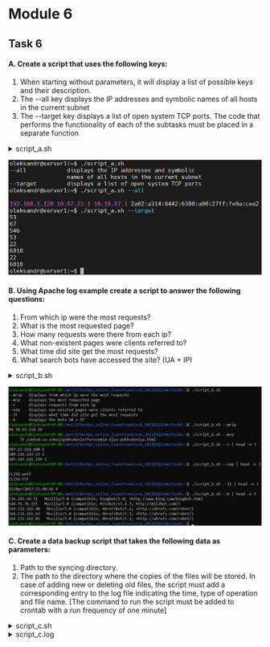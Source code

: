 # Module 6
## Task 6
#### A. Create a script that uses the following keys:
1. When starting without parameters, it will display a list of possible keys and their description.
2. The --all key displays the IP addresses and symbolic names of all hosts in the current subnet
3. The --target key displays a list of open system TCP ports.
The code that performs the functionality of each of the subtasks must be placed in a separate function

<details> 
  <summary>script_a.sh </summary>

```
 #!/bin/bash
 function show_all {
    hostname -a && hostname -I && hostname -d
}
function show_target {
    ss -tulpn | tr -s ' ' | cut -d ' ' -f5 | rev | cut -d: -f 1 | rev | tail -n +2
}
function show_help {
    echo $'--all \t\t displays the IP addresses and symbolic \n\t\t names of all hosts in the current subnet'
    echo $'--target \t displays a list of open system TCP ports'
}
if [ -z "$1" ]
    then
        show_help
        exit 0
fi

while [ -n "$1" ]
do
    case "$1" in
        --all) show_all;;
        --target) show_target;;
    esac
shift;
done
```
</details>

![output_script_a](images/Screenshot1_t6_1.png)

#### B. Using Apache log example create a script to answer the following questions:
 1. From which ip were the most requests?
 2. What is the most requested page?
 3. How many requests were there from each ip?
 4. What non-existent pages were clients referred to?
 5. What time did site get the most requests?
 6. What search bots have accessed the site? (UA + IP)

<details> 
  <summary>script_b.sh</summary>
  
```
#!/bin/bash
LOG_FILE=example_log.log

function most_requested_ip {
    for ip in `awk '{print $1}' $LOG_FILE | sort -u`
        do
            ip_count=`grep -c $ip $LOG_FILE`
            echo $ip $ip_count
    done | sort -rn +1 | head -1
}

function most_requested_page {
    awk '$7 ~ /.html/ {print $7}' $LOG_FILE | sort | uniq -c | sort -rn +1 | head -1
}

function count_requests {
    for ip in `awk '{print $1}' $LOG_FILE | sort -u`
        do
            ip_count=`grep -c $ip $LOG_FILE`
            echo $ip $ip_count
    done
}

function non_exist_pages {
    awk '$9 == "404" {print $7}' $LOG_FILE | sort | uniq -c | sort -rn +1 | cut -d ' ' -f8
}

function load_time {
    for ip in `awk -F '[][]' '{print $2}' $LOG_FILE | awk '{print $1}' | sort -u` 
        do
            ip_count=`grep -c $ip $LOG_FILE`
            echo $ip $ip_count
    done | sort -rn +1 | head -1
}

function bots {
    awk -F\" '($6 ~ /bot/){print $1,$6}' $LOG_FILE | awk -F\] 'split($1, array, /- -/){print array[1]$2}' | sort | uniq 
}
function show_help {
    echo $'--mrip \t displays from which ip were the most requests'
    echo $'--mrp \t displays the most requested page'
    echo $'--r \t displays requests from each ip'
    echo $'--nep \t displays non-existed pages were clients referred to'
    echo $'--lt \t displays what time did site get the most requests'
    echo $'--b \t displays the bots UA + IP'
}
if [ -z "$1" ]
    then
        show_help
        exit 0
fi

while [ -n "$1" ]
do
    case "$1" in
        --mrip) most_requested_ip;;
        --mrp) most_requested_page;;
        --r) count_requests;;
        --nep) non_exist_pages;;
        --lt) load_time;;
        --b) bots;;
    esac
shift;
done
```
</details>


![output_script_b](images/Screenshot2_t6_1.png)

#### C. Create a data backup script that takes the following data as parameters:
1. Path to the syncing directory.
2. The path to the directory where the copies of the files will be stored.
In case of adding new or deleting old files, the script must add a corresponding entry to the log file indicating the time, type of operation and file name. [The command to run the script must be added to crontab with a run frequency of one minute]

<details> 
  <summary>script_c.sh</summary>
  
```
#!/bin/bash
function show_help {
    echo $'Please, provide two parameters:'
    echo $'\t Path to the syncing directory'
    echo $'\t The path to the directory where the copies of the files will be stored.'
}
if [ -z "$1" ] || [ -z "$2" ]
    then
        show_help
        exit 0
fi

rsync -azh --delete --info=del,name $1 $2 | 
while read line; do
    if [[ "$line" = \./ ]];
        then continue 
    fi;
    if [[ "$line" =~ \deleting.* ]];
        then
            echo "`date +%Y-%m-%d-%T` $line"
        else
            echo "`date +%Y-%m-%d-%T` adding $line"
    fi; 
done >> script_c.log
```
</details>

<details> 
  <summary>script_c.log</summary>
  
```
2022-04-27-11:24:01 adding CV_DevOps(6)_Od_Oleksandr_Makarov.pdf
2022-04-27-11:24:01 adding Lecture 5.3 Network security basics.pdf
2022-04-27-11:24:02 adding Rebekka Hunter - part 1 task 9-11.pdf
2022-04-27-11:24:02 adding Task 5.pdf
2022-04-27-11:24:02 adding Task6.1.pdf
2022-04-27-11:24:02 adding Use of English B2 for all exames TB_OCR MCR.pdf
2022-04-27-11:24:03 adding image_2020_05_01T05_44_06_629Z.png
2022-04-27-11:24:03 adding part 1 task 3, 4, 51477258.pdf
2022-04-27-11:24:03 adding part 1 task 7, 8.pdf
2022-04-27-11:26:01 adding CV_DevOps(6)_Od_Oleksandr_Makarov.pdf
2022-04-27-11:26:01 adding Lecture 5.3 Network security basics.pdf
2022-04-27-11:26:01 adding Rebekka Hunter - part 1 task 9-11.pdf
2022-04-27-11:26:01 adding Task 5.pdf
2022-04-27-11:26:01 adding Task6.1.pdf
2022-04-27-11:26:01 adding Use of English B2 for all exames TB_OCR MCR.pdf
2022-04-27-11:26:02 adding image_2020_05_01T05_44_06_629Z.png
2022-04-27-11:26:02 adding part 1 task 3, 4, 51477258.pdf
2022-04-27-11:26:02 adding part 1 task 7, 8.pdf
2022-04-27-12:08:01 deleting SplitCamSetup_x64.msi
2022-04-27-12:08:01 deleting OneDrive_2022-04-19.zip
2022-04-27-12:08:01 deleting ManyCamSetup.exe
2022-04-27-12:12:02 adding ManyCamSetup.exe
2022-04-27-12:12:07 adding OneDrive_2022-04-19.zip
2022-04-27-12:18:01 deleting 02370887447_FS-365492_22_MEPL1_04_fv.pdf
2022-04-27-12:18:01 deleting 02312914405_FS-376596_22_MEPL1_04_fv.pdf
2022-04-27-12:18:01 adding ManyCamSetup.exe
2022-04-27-12:18:07 adding OneDrive_2022-04-19.zip

```
</details>